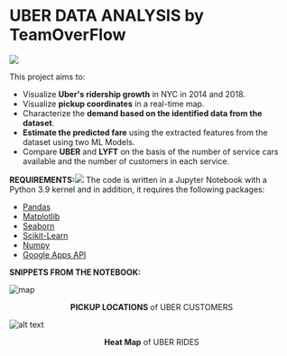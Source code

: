 # UBER DATA ANALYSIS by TeamOverFlow
![](https://github.com/lachenlama/TeamOverFlow/Intro_gif.gif)

This project aims to:

- Visualize **Uber's ridership growth** in NYC in 2014 and 2018.
- Visualize **pickup coordinates** in a real-time map.
- Characterize the **demand based on the identified data from the dataset**.
- **Estimate the predicted fare** using the extracted features from the dataset using two ML Models.
- Compare **UBER** and **LYFT** on the basis of the number of service cars available and the number of customers in each service.

**REQUIREMENTS:![](Aspose.Words.e37c25dd-c0ee-4eff-9c80-006d8432fce1.001.png)**
The code is written in a Jupyter Notebook with a Python 3.9  kernel and in addition, it requires the following packages:

- [Pandas](http://pandas.pydata.org/)
- [Matplotlib](http://matplotlib.org/)
- [Seaborn](http://seaborn.pydata.org/)
- [Scikit-Learn](https://scikit-learn.org/)
- [Numpy](https://numpy.org/)
- [Google Apps API](https://developers.google.com/apis-explorer)

**SNIPPETS FROM THE NOTEBOOK:**

![map](https://user-images.githubusercontent.com/75270684/190425911-f3cf1427-596d-423d-b544-26f40e5b53b1.png)
<p align="center"><b>
 PICKUP LOCATIONS</b> of UBER CUSTOMERS
</p>

![alt text](F:\UberDataAnalysis\heatmap.png)
<p align="center"><b>
 Heat Map</b> of UBER RIDES 
</p>


